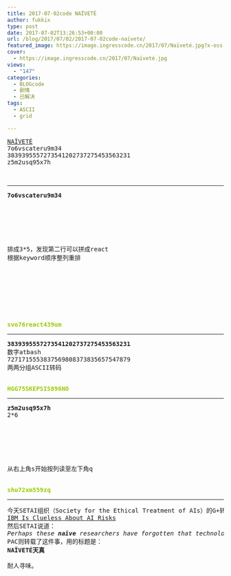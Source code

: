 ```yaml
---
title: 2017-07-02code NAÏVETÉ
author: fukkix
type: post
date: 2017-07-02T13:26:53+00:00
url: /blog/2017/07/02/2017-07-02code-naïvete/
featured_image: https://image.ingresscode.cn/2017/07/Naïveté.jpg?x-oss-process=image/resize,m_fill,w_700,h_220
cover:
  - https://image.ingresscode.cn/2017/07/Naïveté.jpg
views:
  - "147"
categories:
  - BLOGcode
  - 剧情
  - 已解决
tags:
  - ASCII
  - grid

---
```

<pre><a href="http://investigate.ingress.com/2017/07/02/nai%CC%88vete/" target="_blank" rel="noopener">NAÏVETÉ
</a><!--StartFragment -->7o6vscateru9m34
3839395557273541202737275453563231
z5m2usq95x7h


<!--more--></pre>

* * *

<pre><strong>7o6vscateru9m34
</strong>


<table border="0" cellpading="0" cellspacing="0"   >
  
  	
  
</table>

排成3*5，发现第二行可以拼成react
根据keyword顺序整列重排



<table border="0" cellpading="0" cellspacing="0"   >
  
  	
  
</table>



<span style="color: #99cc00;"><strong>svo76react439um</strong></span></pre>

* * *

<pre><strong>3839395557273541202737275453563231
</strong>数字atbash
7271715553837569808373835657547879
两两分组ASCII转码
<!--StartFragment -->

<span style="color: #99cc00;"><strong>HGG75SKEPSIS896NO</strong></span></pre>

* * *

<pre><strong>z5m2usq95x7h
</strong>2*6



<table border="0" cellpading="0" cellspacing="0"   >
  
  	
  
</table>

从右上角s开始按列读至左下角q


<strong><span style="color: #99cc00;">shu72xm559zq</span></strong></pre>

* * *

<pre>今天SETAI组织（Society for the Ethical Treatment of AIs）的G+转载了一篇新闻
<a href="http://gizmodo.com/ibm-is-clueless-about-ai-risks-1796549532">IBM Is Clueless About AI Risks</a>
然后SETAI说道：
<em>Perhaps these <strong>naïve</strong> researchers have forgotten that technology and an innate hunger within humanity for more have always traveled hand in hand.</em>
PAC则转载了这件事，用的标题是：
<strong>NAÏVETÉ天真
</strong>
耐人寻味。</pre>
